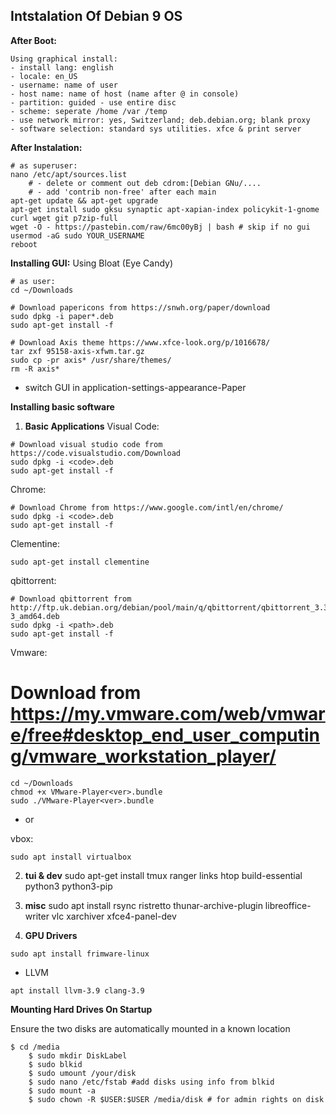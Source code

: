 ## Intstalation Of Debian 9 OS

**After Boot:**
```
Using graphical install: 
- install lang: english
- locale: en_US
- username: name of user
- host name: name of host (name after @ in console)
- partition: guided - use entire disc
- scheme: seperate /home /var /temp
- use network mirror: yes, Switzerland; deb.debian.org; blank proxy
- software selection: standard sys utilities. xfce & print server
```

**After Instalation:**
```
# as superuser:
nano /etc/apt/sources.list    
    # - delete or comment out deb cdrom:[Debian GNu/....
    # - add 'contrib non-free' after each main
apt-get update && apt-get upgrade
apt-get install sudo gksu synaptic apt-xapian-index policykit-1-gnome curl wget git p7zip-full 
wget -O - https://pastebin.com/raw/6mc00yBj | bash # skip if no gui
usermod -aG sudo YOUR_USERNAME
reboot
```


**Installing GUI:**
Using Bloat (Eye Candy)
```
# as user:
cd ~/Downloads

# Download papericons from https://snwh.org/paper/download
sudo dpkg -i paper*.deb
sudo apt-get install -f

# Download Axis theme https://www.xfce-look.org/p/1016678/
tar zxf 95158-axis-xfwm.tar.gz 
sudo cp -pr axis* /usr/share/themes/
rm -R axis*
```
- switch GUI in application-settings-appearance-Paper

**Installing basic software**
1. **Basic Applications**
Visual Code:
```
# Download visual studio code from https://code.visualstudio.com/Download
sudo dpkg -i <code>.deb
sudo apt-get install -f
```
Chrome:
```
# Download Chrome from https://www.google.com/intl/en/chrome/
sudo dpkg -i <code>.deb
sudo apt-get install -f
```
Clementine:
```
sudo apt-get install clementine
```
qbittorrent:
```
# Download qbittorrent from http://ftp.uk.debian.org/debian/pool/main/q/qbittorrent/qbittorrent_3.3.7-3_amd64.deb
sudo dpkg -i <path>.deb
sudo apt-get install -f
```

Vmware:
# Download from https://my.vmware.com/web/vmware/free#desktop_end_user_computing/vmware_workstation_player/
```
cd ~/Downloads
chmod +x VMware-Player<ver>.bundle
sudo ./VMware-Player<ver>.bundle
```
- or 

vbox:
```
sudo apt install virtualbox
```

2. **tui & dev**
sudo apt-get install tmux ranger links htop build-essential python3 python3-pip


3. **misc**
sudo apt install rsync ristretto thunar-archive-plugin libreoffice-writer vlc xarchiver xfce4-panel-dev

4. **GPU Drivers**
```
sudo apt install frimware-linux
```
- LLVM
```
apt install llvm-3.9 clang-3.9
```

**Mounting Hard Drives On Startup**

Ensure the two disks are automatically mounted in a known location
```
$ cd /media
    $ sudo mkdir DiskLabel
    $ sudo blkid
    $ sudo umount /your/disk
    $ sudo nano /etc/fstab #add disks using info from blkid
    $ sudo mount -a
    $ sudo chown -R $USER:$USER /media/disk # for admin rights on disk
```

